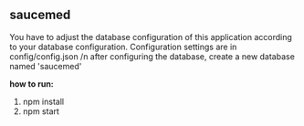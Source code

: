 ## saucemed

You have to adjust the database configuration of this application according to your database configuration.
Configuration settings are in config/config.json
/n
after configuring the database, create a new database named 'saucemed'

**how to run:**
1. npm install
2. npm start

